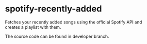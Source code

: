 # spotify-recently-added
Fetches your recently added songs using the official Spotify API and creates a playlist with them.

The source code can be found in developer branch.
